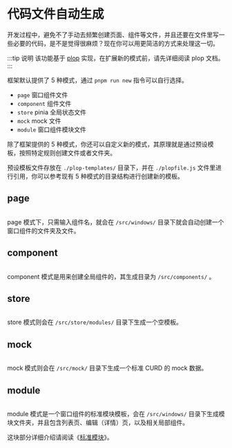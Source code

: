 # 代码文件自动生成

开发过程中，避免不了手动去频繁创建页面、组件等文件，并且还要在文件里写一些必要的代码，是不是觉得很麻烦？现在你可以用更简洁的方式来处理这一切。

:::tip 说明
该功能基于 [plop](https://www.npmjs.com/package/plop) 实现，在扩展新的模式前，请先详细阅读 plop 文档。
:::

框架默认提供了 5 种模式，通过 `pnpm run new` 指令可以自行选择。

- `page` 窗口组件文件
- `component` 组件文件
- `store` pinia 全局状态文件
- `mock` mock 文件
- `module` 窗口组件模块文件 <Badge type="tip" text="专业版" vertical="top" />

除了框架提供的 5 种模式，你还可以自定义新的模式，其原理就是通过预设模板，按照特定规则创建文件或者文件夹。

预设模板文件存放在 `./plop-templates/` 目录下，并在 `./plopfile.js` 文件里进行引用，你可以参考现有 5 种模式的目录结构进行创建新的模板。

## page

<p><img :src="$withBase('/plop-page.gif')" /></p>

page 模式下，只需输入组件名，就会在 `/src/windows/` 目录下就会自动创建一个窗口组件的文件夹及文件。

## component

<p><img :src="$withBase('/plop-component.gif')" /></p>

component 模式是用来创建全局组件的，其生成目录为 `/src/components/` 。

## store

<p><img :src="$withBase('/plop-store.gif')" /></p>

store 模式则会在 `/src/store/modules/` 目录下生成一个空模板。

## mock

<p><img :src="$withBase('/plop-mock.gif')" /></p>

mock 模式则会在 `/src/mock/` 目录下生成一个标准 CURD 的 mock 数据。

## module <Badge type="tip" text="专业版" vertical="top" />

<p><img :src="$withBase('/plop-module.gif')" /></p>

module 模式是一个窗口组件的标准模块模板，会在 `/src/windows/` 目录下生成模块文件夹，并且包含列表页、编辑（详情）页，以及相关局部组件。

这块部分详细介绍请阅读《[标准模块](plop-module.md)》。